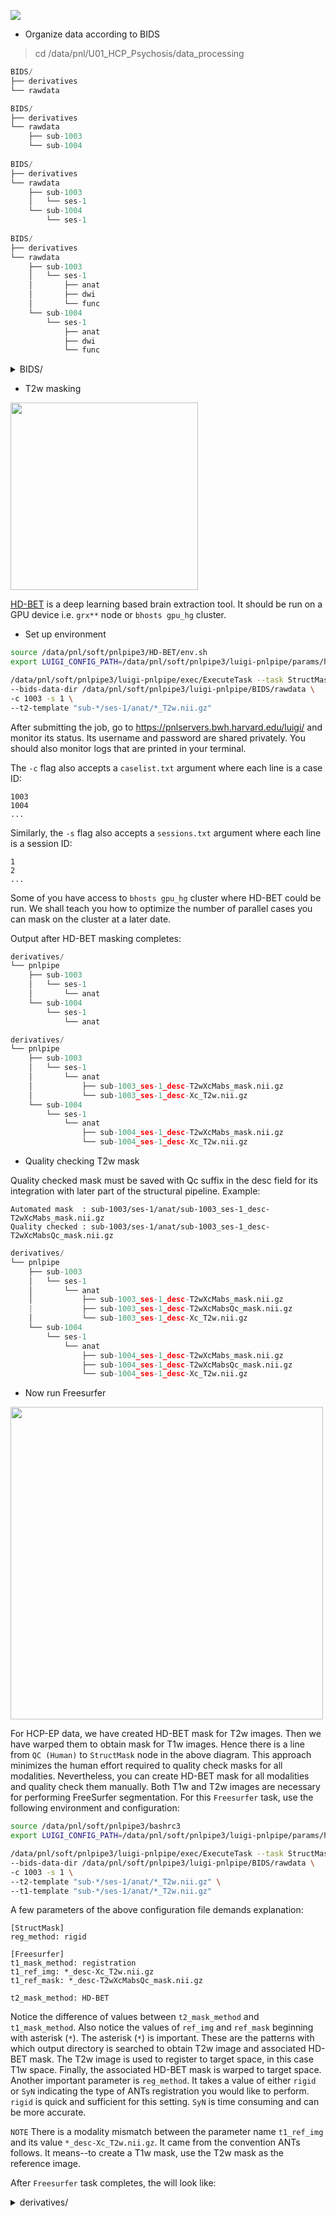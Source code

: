 
![](hcp_pipeline.png)


* Organize data according to BIDS

> cd /data/pnl/U01_HCP_Psychosis/data_processing

```python
BIDS/
├── derivatives
└── rawdata

BIDS/
├── derivatives
└── rawdata
    ├── sub-1003
    └── sub-1004
    
BIDS/
├── derivatives
└── rawdata
    ├── sub-1003
    │   └── ses-1
    └── sub-1004
        └── ses-1
        
BIDS/
├── derivatives
└── rawdata
    ├── sub-1003
    │   └── ses-1
    │       ├── anat
    │       ├── dwi
    │       └── func
    └── sub-1004
        └── ses-1
            ├── anat
            ├── dwi
            └── func

```

<details><summary>BIDS/</summary>

```python
BIDS/
├── derivatives
└── rawdata
    ├── sub-1003
    │   └── ses-1
    │       ├── anat
    │       │   ├── sub-1003_ses-1_T1w.nii.gz
    │       │   └── sub-1003_ses-1_T2w.nii.gz
    │       ├── dwi
    │       │   ├── sub-1003_ses-1_acq-AP_dir-98_dwi.bval
    │       │   ├── sub-1003_ses-1_acq-AP_dir-98_dwi.bvec
    │       │   ├── sub-1003_ses-1_acq-AP_dir-98_dwi.nii.gz
    │       │   ├── sub-1003_ses-1_acq-PA_dir-98_dwi.bval
    │       │   ├── sub-1003_ses-1_acq-PA_dir-98_dwi.bvec
    │       │   └── sub-1003_ses-1_acq-PA_dir-98_dwi.nii.gz
    │       └── func
    │           ├── sub-1003_ses-1_task-rest_acq-AP_run-1_bold.json
    │           ├── sub-1003_ses-1_task-rest_acq-AP_run-1_bold.nii.gz
    │           ├── sub-1003_ses-1_task-rest_acq-AP_run-2_bold.json
    │           ├── sub-1003_ses-1_task-rest_acq-AP_run-2_bold.nii.gz
    │           ├── sub-1003_ses-1_task-rest_acq-PA_run-1_bold.json
    │           ├── sub-1003_ses-1_task-rest_acq-PA_run-1_bold.nii.gz
    │           ├── sub-1003_ses-1_task-rest_acq-PA_run-2_bold.json
    │           └── sub-1003_ses-1_task-rest_acq-PA_run-2_bold.nii.gz
    └── sub-1004
        └── ses-1
            ├── anat
            │   ├── sub-1004_ses-1_T1w.nii.gz
            │   └── sub-1004_ses-1_T2w.nii.gz
            ├── dwi
            │   ├── sub-1004_ses-1_acq-AP_dir-98_dwi.bval
            │   ├── sub-1004_ses-1_acq-AP_dir-98_dwi.bvec
            │   ├── sub-1004_ses-1_acq-AP_dir-98_dwi.nii.gz
            │   ├── sub-1004_ses-1_acq-AP_dir-99_dwi.bval
            │   ├── sub-1004_ses-1_acq-AP_dir-99_dwi.bvec
            │   ├── sub-1004_ses-1_acq-AP_dir-99_dwi.json
            │   ├── sub-1004_ses-1_acq-AP_dir-99_dwi.nii.gz
            │   ├── sub-1004_ses-1_acq-PA_dir-98_dwi.bval
            │   ├── sub-1004_ses-1_acq-PA_dir-98_dwi.bvec
            │   ├── sub-1004_ses-1_acq-PA_dir-98_dwi.nii.gz
            │   ├── sub-1004_ses-1_acq-PA_dir-99_dwi.bval
            │   ├── sub-1004_ses-1_acq-PA_dir-99_dwi.bvec
            │   ├── sub-1004_ses-1_acq-PA_dir-99_dwi.json
            │   └── sub-1004_ses-1_acq-PA_dir-99_dwi.nii.gz
            └── func
                ├── sub-1004_ses-1_task-rest_acq-AP_run-1_bold.json
                ├── sub-1004_ses-1_task-rest_acq-AP_run-1_bold.nii.gz
                ├── sub-1004_ses-1_task-rest_acq-AP_run-2_bold.json
                ├── sub-1004_ses-1_task-rest_acq-AP_run-2_bold.nii.gz
                ├── sub-1004_ses-1_task-rest_acq-PA_run-1_bold.json
                ├── sub-1004_ses-1_task-rest_acq-PA_run-1_bold.nii.gz
                ├── sub-1004_ses-1_task-rest_acq-PA_run-2_bold.json
                └── sub-1004_ses-1_task-rest_acq-PA_run-2_bold.nii.gz
```
  
</details>



* T2w masking

<img src="T2w_mask.png" width=300>

[HD-BET](https://github.com/MIC-DKFZ/HD-BET) is a deep learning based brain extraction tool.
It should be run on a GPU device i.e. `grx**` node or `bhosts gpu_hg` cluster.

* Set up environment

```bash
source /data/pnl/soft/pnlpipe3/HD-BET/env.sh
export LUIGI_CONFIG_PATH=/data/pnl/soft/pnlpipe3/luigi-pnlpipe/params/hcp/T2w_mask.cfg
```

```bash
/data/pnl/soft/pnlpipe3/luigi-pnlpipe/exec/ExecuteTask --task StructMask \
--bids-data-dir /data/pnl/soft/pnlpipe3/luigi-pnlpipe/BIDS/rawdata \
-c 1003 -s 1 \
--t2-template "sub-*/ses-1/anat/*_T2w.nii.gz"
```

After submitting the job, go to https://pnlservers.bwh.harvard.edu/luigi/ and monitor its status.
Its username and password are shared privately. You should also monitor logs that are printed in your terminal.

The `-c` flag also accepts a `caselist.txt` argument where each line is a case ID:

```
1003
1004
...
```

Similarly, the `-s` flag also accepts a `sessions.txt` argument where each line is a session ID:

```
1
2
...
```

Some of you have access to `bhosts gpu_hg` cluster where HD-BET could be run. We shall teach you
how to optimize the number of parallel cases you can mask on the cluster at a later date.


Output after HD-BET masking completes:

```python
derivatives/
└── pnlpipe
    ├── sub-1003
    │   └── ses-1
    │       └── anat
    └── sub-1004
        └── ses-1
            └── anat

```

```python
derivatives/
└── pnlpipe
    ├── sub-1003
    │   └── ses-1
    │       └── anat
    │           ├── sub-1003_ses-1_desc-T2wXcMabs_mask.nii.gz
    │           └── sub-1003_ses-1_desc-Xc_T2w.nii.gz
    └── sub-1004
        └── ses-1
            └── anat
                ├── sub-1004_ses-1_desc-T2wXcMabs_mask.nii.gz
                └── sub-1004_ses-1_desc-Xc_T2w.nii.gz

```


* Quality checking T2w mask

Quality checked mask must be saved with Qc suffix in the desc field for its integration with later part of the structural pipeline. Example:

```
Automated mask  : sub-1003/ses-1/anat/sub-1003_ses-1_desc-T2wXcMabs_mask.nii.gz
Quality checked : sub-1003/ses-1/anat/sub-1003_ses-1_desc-T2wXcMabsQc_mask.nii.gz
```


```python
derivatives/
└── pnlpipe
    ├── sub-1003
    │   └── ses-1
    │       └── anat
    │           ├── sub-1003_ses-1_desc-T2wXcMabs_mask.nii.gz
    |           ├── sub-1003_ses-1_desc-T2wXcMabsQc_mask.nii.gz
    │           └── sub-1003_ses-1_desc-Xc_T2w.nii.gz
    └── sub-1004
        └── ses-1
            └── anat
                ├── sub-1004_ses-1_desc-T2wXcMabs_mask.nii.gz
                ├── sub-1004_ses-1_desc-T2wXcMabsQc_mask.nii.gz
                └── sub-1004_ses-1_desc-Xc_T2w.nii.gz

```


* Now run Freesurfer

<img src="T1w_Freesurfer.png" width=500>

For HCP-EP data, we have created HD-BET mask for T2w images. Then we have warped them to obtain mask for T1w images.
Hence there is a line from `QC (Human)` to `StructMask` node in the above diagram.
This approach minimizes the human effort required to quality check masks for all modalities.
Nevertheless, you can create HD-BET mask for all modalities and quality check them manually.
Both T1w and T2w images are necessary for performing FreeSurfer segmentation. For this `Freesurfer` task,
use the following environment and configuration:


```bash
source /data/pnl/soft/pnlpipe3/bashrc3
export LUIGI_CONFIG_PATH=/data/pnl/soft/pnlpipe3/luigi-pnlpipe/params/hcp/struct_pipe_params.cfg
```

```bash
/data/pnl/soft/pnlpipe3/luigi-pnlpipe/exec/ExecuteTask --task StructMask \
--bids-data-dir /data/pnl/soft/pnlpipe3/luigi-pnlpipe/BIDS/rawdata \
-c 1003 -s 1 \
--t2-template "sub-*/ses-1/anat/*_T2w.nii.gz" \
--t1-template "sub-*/ses-1/anat/*_T2w.nii.gz"
```

A few parameters of the above configuration file demands explanation:

```
[StructMask]
reg_method: rigid

[Freesurfer]
t1_mask_method: registration
t1_ref_img: *_desc-Xc_T2w.nii.gz
t1_ref_mask: *_desc-T2wXcMabsQc_mask.nii.gz

t2_mask_method: HD-BET
```

Notice the difference of values between `t2_mask_method` and `t1_mask_method`. Also notice the values of `ref_img` and `ref_mask` beginning with asterisk (`*`). The asterisk (`*`) is important. These are the patterns with which output directory is searched to obtain T2w image and associated HD-BET mask. The T2w image is used to register to target space, in this case T1w space. Finally, the associated HD-BET mask is warped to target space. Another important parameter is `reg_method`. It takes a value of either `rigid` or `SyN` indicating the type of ANTs registration you would like to perform. `rigid` is quick and sufficient for this setting. `SyN` is time consuming and can be more accurate.

`NOTE` There is a modality mismatch between the parameter name `t1_ref_img` and its value `*_desc-Xc_T2w.nii.gz`. It came from the convention ANTs follows. It means--to create a T1w mask, use the T2w mask as the reference image.


After `Freesurfer` task completes, the will look like:

<details><summary>derivatives/</summary>

```python
derivatives/
└── pnlpipe
    ├── sub-1003
    │   └── ses-1
    │       └── anat
    │           ├── fs7.1.0
    │           │   ├── label
    │           │   ├── mri
    │           │   ├── scripts
    │           │   ├── stats
    │           │   ├── surf
    │           │   ├── tmp
    │           │   ├── touch
    │           │   ├── trash
    │           │   └── version.txt
    │           ├── sub-1003_ses-1_desc-T2wXcMabsQc_mask.nii.gz
    │           ├── sub-1003_ses-1_desc-T2wXcMabsQcToT1wXc_mask.nii.gz
    │           ├── sub-1003_ses-1_desc-XcMaN4_T1w.nii.gz
    │           ├── sub-1003_ses-1_desc-XcMaN4_T2w.nii.gz
    │           ├── sub-1003_ses-1_desc-XcMa_T1w.nii.gz
    │           ├── sub-1003_ses-1_desc-XcMa_T2w.nii.gz
    │           ├── sub-1003_ses-1_desc-Xc_T1w.nii.gz
    │           └── sub-1003_ses-1_desc-Xc_T2w.nii.gz
    └── sub-1004
        └── ses-1
            └── anat
                ├── fs7.1.0
                │   ├── label
                │   ├── mri
                │   ├── scripts
                │   ├── stats
                │   ├── surf
                │   ├── tmp
                │   ├── touch
                │   ├── trash
                │   └── version.txt
                ├── sub-1004_ses-1_desc-T2wXcMabsQc_mask.nii.gz
                ├── sub-1004_ses-1_desc-T2wXcMabsQcToT1wXc_mask.nii.gz
                ├── sub-1004_ses-1_desc-XcMaN4_T1w.nii.gz
                ├── sub-1004_ses-1_desc-XcMaN4_T2w.nii.gz
                ├── sub-1004_ses-1_desc-XcMa_T1w.nii.gz
                ├── sub-1004_ses-1_desc-XcMa_T2w.nii.gz
                ├── sub-1004_ses-1_desc-Xc_T1w.nii.gz
                └── sub-1004_ses-1_desc-Xc_T2w.nii.gz

```

</details>

